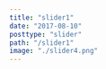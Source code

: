 ```yaml
---
title: "slider1"
date: "2017-08-10"
posttype: "slider"
path: "/slider1"
image: "./slider4.png"
---
```


<!-- <h2>SOFTWARE PRODUCT DEVELOPMENT</h2>

<p>Doing Offshore Right</p>

<button>Learn More</button> -->
